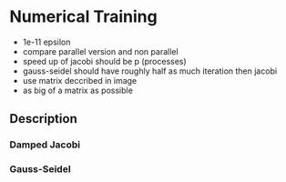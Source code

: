 # Numerical Training
- 1e-11 epsilon
- compare parallel version and non parallel
- speed up of jacobi should be p (processes)
- gauss-seidel should have roughly half as much iteration then jacobi
- use matrix deccribed in image
- as big of a matrix as possible

## Description

### Damped Jacobi

### Gauss-Seidel
